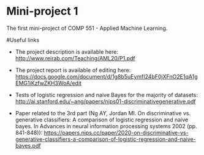 # Mini-project 1
The first mini-project of COMP 551 - Applied Machine Learning.

#Useful links

* The project description is available here: http://www.reirab.com/Teaching/AML20/P1.pdf

* The project report is available of editing here: https://docs.google.com/document/d/1g8b5uEymfI24bF0jXFnO2E1qA1gEMG1iKzfwZKH3WoA/edit

* Tests of logistic regression and naive Bayes for the majority of datasets: http://ai.stanford.edu/~ang/papers/nips01-discriminativegenerative.pdf

* Paper related to the 3rd part (Ng AY, Jordan MI. On discriminative vs. generative classifiers: A comparison of logistic regression and naive bayes. In Advances in neural information processing systems 2002 (pp. 841-848)): https://papers.nips.cc/paper/2020-on-discriminative-vs-generative-classifiers-a-comparison-of-logistic-regression-and-naive-bayes.pdf